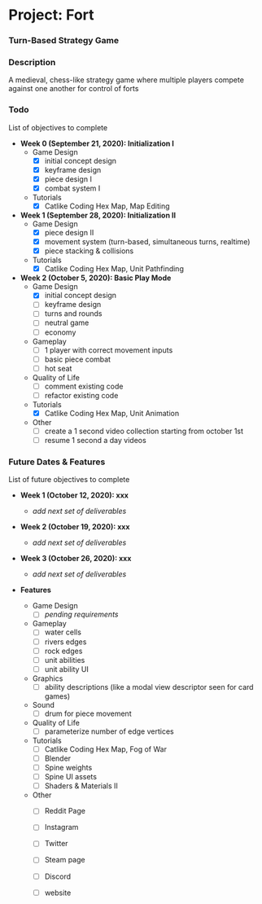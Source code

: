 # Project: Fort
### Turn-Based Strategy Game

### Description
A medieval, chess-like strategy game where multiple players compete against one another for control of forts

### Todo
List of objectives to complete

- **Week 0 (September 21, 2020): Initialization I**
	- Game Design
		- [x] initial concept design
		- [x] keyframe design
		- [x] piece design I
		- [x] combat system I
	- Tutorials
		- [x] Catlike Coding Hex Map, Map Editing

- **Week 1 (September 28, 2020): Initialization II**
	- Game Design
		- [x] piece design II
		- [x] movement system (turn-based, simultaneous turns, realtime) 
		- [x] piece stacking & collisions
	- Tutorials
		- [x] Catlike Coding Hex Map, Unit Pathfinding

- **Week 2 (October 5, 2020): Basic Play Mode**
	- Game Design
		- [x] initial concept design
		- [ ] keyframe design
		- [ ] turns and rounds
		- [ ] neutral game
		- [ ] economy
	- Gameplay
		- [ ] 1 player with correct movement inputs
		- [ ] basic piece combat
		- [ ] hot seat
	- Quality of Life
		- [ ] comment existing code
		- [ ] refactor existing code
	- Tutorials
		- [x] Catlike Coding Hex Map, Unit Animation
	- Other
		- [ ] create a 1 second video collection starting from october 1st
		- [ ] resume 1 second a day videos

### Future Dates & Features
List of future objectives to complete

- **Week 1 (October 12, 2020): xxx**
	- *add next set of deliverables*

- **Week 2 (October 19, 2020): xxx**
	- *add next set of deliverables*

- **Week 3 (October 26, 2020): xxx**
	- *add next set of deliverables*

- **Features**
	- Game Design
		- [ ] *pending requirements*
	- Gameplay
		- [ ] water cells 
		- [ ] rivers edges
		- [ ] rock edges 
		- [ ] unit abilities
		- [ ] unit ability UI
	- Graphics
		- [ ] ability descriptions (like a modal view descriptor seen for card games)
	- Sound
		- [ ] drum for piece movement
	- Quality of Life
		- [ ] parameterize number of edge vertices
	- Tutorials
		- [ ] Catlike Coding Hex Map, Fog of War
		- [ ] Blender
		- [ ] Spine weights
		- [ ] Spine UI assets
		- [ ] Shaders & Materials II
	- Other
		- [ ] Reddit Page
		- [ ] Instagram
		- [ ] Twitter
		- [ ] Steam page
		- [ ] Discord
		- [ ] website


